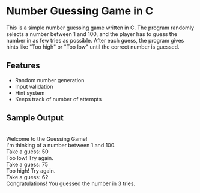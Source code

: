 # Number Guessing Game in C

This is a simple number guessing game written in C. The program randomly selects a number between 1 and 100, and the player has to guess the number in as few tries as possible. After each guess, the program gives hints like "Too high" or "Too low" until the correct number is guessed.

## Features

- Random number generation
- Input validation
- Hint system
- Keeps track of number of attempts

## Sample Output
<br>
Welcome to the Guessing Game!
<br>
I'm thinking of a number between 1 and 100.
<br>
Take a guess: 50
<br>
Too low! Try again.
<br>
Take a guess: 75
<br>
Too high! Try again.
<br>
Take a guess: 62
<br>
Congratulations! You guessed the number in 3 tries.

